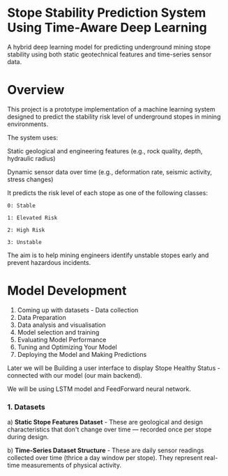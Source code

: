 # Stope Stability Prediction System Using Time-Aware Deep Learning
A hybrid deep learning model for predicting underground mining stope stability using both static geotechnical features and time-series sensor data.

# Overview

This project is a prototype implementation of a machine learning system designed to predict the stability risk level of underground stopes in mining environments.

The system uses:

Static geological and engineering features (e.g., rock quality, depth, hydraulic radius)

Dynamic sensor data over time (e.g., deformation rate, seismic activity, stress changes)

It predicts the risk level of each stope as one of the following classes:

    0: Stable

    1: Elevated Risk

    2: High Risk

    3: Unstable

The aim is to help mining engineers identify unstable stopes early and prevent hazardous incidents.

# Model Development
 1. Coming up with datasets - Data collection
 2. Data Preparation 
 3. Data analysis and visualisation
 4. Model selection and training
 5. Evaluating Model Performance
 6. Tuning and Optimizing Your Model
 7. Deploying the Model and Making Predictions
    
 Later we will be Building a user interface to display Stope Healthy Status - connected with our model (our main backend).

 We will be using LSTM model and FeedForward neural network.

 ### 1. Datasets
   a) **Static Stope Features Dataset** - These are geological and design characteristics that don't change over time — recorded once per stope during design.

   b) **Time-Series Dataset Structure** - These are daily sensor readings collected over time (thrice a day window per stope). They represent real-time measurements of physical activity.




